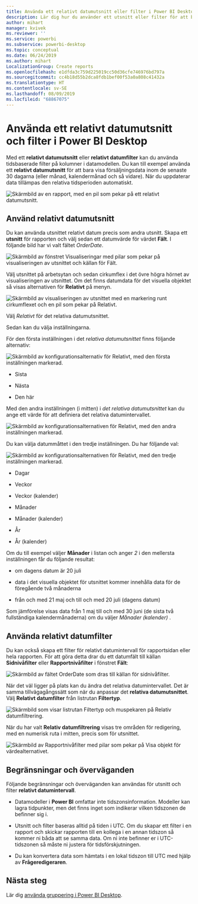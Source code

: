 ```yaml
---
title: Använda ett relativt datumutsnitt eller filter i Power BI Desktop
description: Lär dig hur du använder ett utsnitt eller filter för att begränsa relativa datumintervall i Power BI Desktop
author: mihart
manager: kvivek
ms.reviewer: ''
ms.service: powerbi
ms.subservice: powerbi-desktop
ms.topic: conceptual
ms.date: 06/24/2019
ms.author: mihart
LocalizationGroup: Create reports
ms.openlocfilehash: e1dfda3c759d225019cc50d36cfe746976bd797a
ms.sourcegitcommit: cc4b18d55b2dca8fdb1bef00f53a0a808c41432a
ms.translationtype: HT
ms.contentlocale: sv-SE
ms.lasthandoff: 08/09/2019
ms.locfileid: "68867075"
---
```

# <a name="use-a-relative-date-slicer-and-filter-in-power-bi-desktop"></a>Använda ett relativt datumutsnitt och filter i Power BI Desktop

Med ett **relativt datumutsnitt** eller **relativt datumfilter** kan du använda tidsbaserade filter på kolumner i datamodellen. Du kan till exempel använda ett **relativt datumutsnitt** för att bara visa försäljningsdata inom de senaste 30 dagarna (eller månad, kalendermånad och så vidare). När du uppdaterar data tillämpas den relativa tidsperioden automatiskt.

![Skärmbild av en rapport, med en pil som pekar på ett relativt datumutsnitt.](media/desktop-slicer-filter-date-range/relative-date-range-slicer-filter-01.png)

## <a name="use-the-relative-date-range-slicer"></a>Använd relativt datumutsnitt

Du kan använda utsnittet relativt datum precis som andra utsnitt. Skapa ett **utsnitt** för rapporten och välj sedan ett datumvärde för värdet **Fält**. I följande bild har vi valt fältet *OrderDate*.

![Skärmbild av fönstret Visualiseringar med pilar som pekar på visualiseringen av utsnittet och källan för Fält.](media/desktop-slicer-filter-date-range/relative-date-range-slicer-filter-02.png)

Välj utsnittet på arbetsytan och sedan cirkumflex i det övre högra hörnet av visualiseringen av utsnittet. Om det finns datumdata för det visuella objektet så visas alternativen för **Relativt** på menyn.

![Skärmbild av visualiseringen av utsnittet med en markering runt cirkumflexet och en pil som pekar på Relativt.](media/desktop-slicer-filter-date-range/relative-date-range-slicer-filter-03.png)

Välj *Relativt* för det relativa datumutsnittet.

Sedan kan du välja inställningarna.

För den första inställningen i det *relativa datumutsnittet* finns följande alternativ:

![Skärmbild av konfigurationsalternativ för Relativt, med den första inställningen markerad.](media/desktop-slicer-filter-date-range/relative-date-range-slicer-filter-04.png)

* Sista

* Nästa

* Den här

Med den andra inställningen (i mitten) i *det relativa datumutsnittet* kan du ange ett värde för att definiera det relativa datumintervallet.

![Skärmbild av konfigurationsalternativen för Relativt, med den andra inställningen markerad.](media/desktop-slicer-filter-date-range/relative-date-range-slicer-filter-04a.png)

Du kan välja datummåttet i den tredje inställningen. Du har följande val:

![Skärmbild av konfigurationsalternativen för Relativt, med den tredje inställningen markerad.](media/desktop-slicer-filter-date-range/relative-date-range-slicer-filter-05.png)

* Dagar

* Veckor

* Veckor (kalender)

* Månader

* Månader (kalender)

* År

* År (kalender)

Om du till exempel väljer **Månader** i listan och anger *2* i den mellersta inställningen får du följande resultat:

* om dagens datum är 20 juli

* data i det visuella objektet för utsnittet kommer innehålla data för de föregående två månaderna

* från och med 21 maj och till och med 20 juli (dagens datum)

Som jämförelse visas data från 1 maj till och med 30 juni (de sista två fullständiga kalendermånaderna) om du väljer *Månader (kalender)* .

## <a name="using-the-relative-date-range-filter"></a>Använda relativt datumfilter

Du kan också skapa ett filter för relativt datumintervall för rapportsidan eller hela rapporten. För att göra detta drar du ett datumfält till källan **Sidnivåfilter** eller **Rapportnivåfilter** i fönstret **Fält**:

![Skärmbild av fältet OrderDate som dras till källan för sidnivåfilter.](media/desktop-slicer-filter-date-range/relative-date-range-slicer-filter-06.png)

När det väl ligger på plats kan du ändra det relativa datumintervallet. Det är samma tillvägagångssätt som när du anpassar det **relativa datumutsnittet**. Välj **Relativt datumfilter** från listrutan **Filtertyp**.

![Skärmbild som visar listrutan Filtertyp och muspekaren på Relativ datumfiltrering.](media/desktop-slicer-filter-date-range/relative-date-range-slicer-filter-07.png)

När du har valt **Relativ datumfiltrering** visas tre områden för redigering, med en numerisk ruta i mitten, precis som för utsnittet.

![Skärmbild av Rapportnivåfilter med pilar som pekar på Visa objekt för värdealternativet.](media/desktop-slicer-filter-date-range/relative-date-range-slicer-filter-08.png)

## <a name="limitations-and-considerations"></a>Begränsningar och överväganden

Följande begränsningar och överväganden kan användas för utsnitt och filter **relativt datumintervall**.

* Datamodeller i **Power BI** omfattar inte tidszonsinformation. Modeller kan lagra tidpunkter, men det finns inget som indikerar vilken tidszonen de befinner sig i.

* Utsnitt och filter baseras alltid på tiden i UTC. Om du skapar ett filter i en rapport och skickar rapporten till en kollega i en annan tidszon så kommer ni båda att se samma data. Om ni inte befinner er i UTC-tidszonen så måste ni justera för tidsförskjutningen.

* Du kan konvertera data som hämtats i en lokal tidszon till UTC med hjälp av **Frågeredigeraren**.

## <a name="next-steps"></a>Nästa steg

Lär dig [använda gruppering i Power BI Desktop](../desktop-grouping-and-binning.md).
